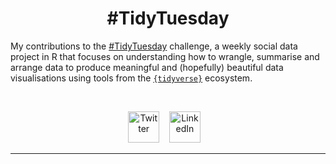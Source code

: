 <h1 align="center">
  #TidyTuesday
</h1>


My contributions to the [#TidyTuesday](https://github.com/rfordatascience/tidytuesday) challenge, a weekly social data project in R that focuses on understanding how to wrangle, summarise and arrange data to produce meaningful and (hopefully) beautiful data visualisations using tools from the [`{tidyverse}`](https://www.tidyverse.org/) ecosystem.

&nbsp;
<div align="center">
<a href="https://twitter.com/JoshCopping"><img alt="Twitter" src="https://cdn-icons-png.flaticon.com/512/145/145812.png" width="50" height="50"></a>&nbsp;&nbsp;&nbsp;
<a href="https://www.linkedin.com/in/joshua-copping/"><img alt="LinkedIn" src="https://cdn-icons-png.flaticon.com/512/145/145807.png" width="50" height="50"></a>&nbsp;&nbsp;&nbsp;
</div>

***
